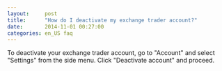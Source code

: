 ```yaml
---
layout:     post
title:      "How do I deactivate my exchange trader account?"
date:       2014-11-01 00:27:00
categories: en_US faq
---
```


To deactivate your exchange trader account, go to "Account" and select "Settings" from the side menu. Click "Deactivate account" and proceed.